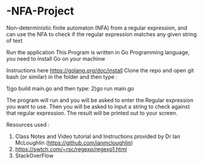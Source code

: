 # -NFA-Project
Non-deterministic finite automaton (NFA) from a regular expression, and can use the NFA to check if the regular expression matches any given string of text

Run the application
This Program is written in Go Programming language, you need to install Go on your machinw 

Instructions here https://golang.org/doc/install
Clone the repo and open git bash (or similar) in the folder and then type :

1)go build main.go and then type: 
2)go run main.go

The program will run and you will be asked to enter the Regular expression you want to use. Then you will be asked to input a string to check against that regular expression. The result will be printed out to your screen.

Resources used :
1) Class Notes and Video tutorial and Instructions provided by Dr Ian McLoughlin (https://github.com/ianmcloughlin)
2) https://swtch.com/~rsc/regexp/regexp1.html
3) StackOverFlow
